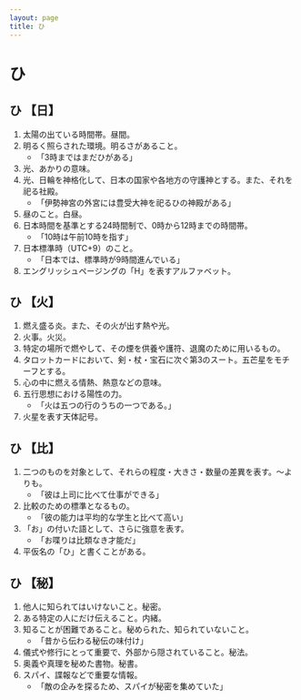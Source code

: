 ```yaml
---
layout: page
title: ひ
---
```

# ひ

## ひ 【日】

1. 太陽の出ている時間帯。昼間。
2. 明るく照らされた環境。明るさがあること。
   - 「3時まではまだひがある」
3. 光、あかりの意味。
4. 光、日輪を神格化して、日本の国家や各地方の守護神とする。また、それを祀る社殿。
   - 「伊勢神宮の外宮には豊受大神を祀るひの神殿がある」
5. 昼のこと。白昼。
6. 日本時間を基準とする24時間制で、0時から12時までの時間帯。
   - 「10時は午前10時を指す」
7. 日本標準時（UTC+9）のこと。
   - 「日本では、標準時が9時間進んでいる」
8. エングリッシュページングの「H」を表すアルファベット。

## ひ 【火】

1. 燃え盛る炎。また、その火が出す熱や光。
2. 火事。火災。
3. 特定の場所で燃やして、その煙を供養や護符、退魔のために用いるもの。
4. タロットカードにおいて、剣・杖・宝石に次ぐ第3のスート。五芒星をモチーフとする。
5. 心の中に燃える情熱、熱意などの意味。
6. 五行思想における陽性の力。
   - 「火は五つの行のうちの一つである。」
7. 火星を表す天体記号。

## ひ 【比】

1. 二つのものを対象として、それらの程度・大きさ・数量の差異を表す。～よりも。
   - 「彼は上司に比べて仕事ができる」
2. 比較のための標準となるもの。
   - 「彼の能力は平均的な学生と比べて高い」
3. 「お」の付いた語として、さらに強意を表す。
   - 「お喋りは比類なき才能だ」
4. 平仮名の「ひ」と書くことがある。

## ひ 【秘】

1. 他人に知られてはいけないこと。秘密。
2. ある特定の人にだけ伝えること。内緒。
3. 知ることが困難であること。秘められた、知られていないこと。
   - 「昔から伝わる秘伝の味付け」
4. 儀式や修行にとって重要で、外部から隠されていること。秘法。
5. 奥義や真理を秘めた書物。秘書。
6. スパイ、諜報などで重要な情報。
   - 「敵の企みを探るため、スパイが秘密を集めていた」